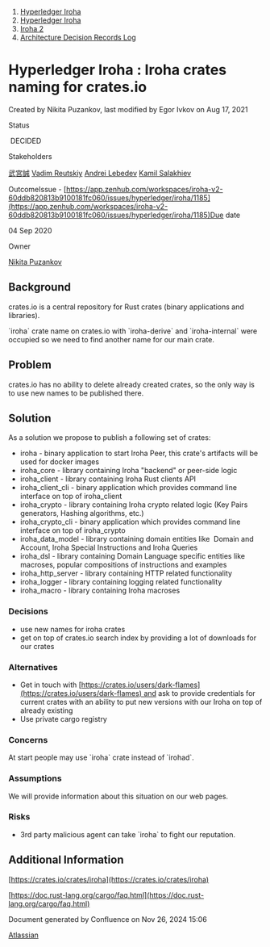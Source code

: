 1. [Hyperledger Iroha](index.html)
2. [Hyperledger Iroha](Hyperledger-Iroha_20873224.html)
3. [Iroha 2](Iroha-2_21012047.html)
4. [Architecture Decision Records Log](Architecture-Decision-Records-Log_21016003.html)

# Hyperledger Iroha : Iroha crates naming for crates.io

Created by Nikita Puzankov, last modified by Egor Ivkov on Aug 17, 2021

  Status

 DECIDED 

Stakeholders

[武宮誠](https://lf-hyperledger.atlassian.net/wiki/people/557058:12c320e6-5d17-404f-b20e-bfa5721ae960?ref=confluence) [Vadim Reutskiy](https://lf-hyperledger.atlassian.net/wiki/people/5b8d04b72786fb2bf79a7405?ref=confluence) [Andrei Lebedev](https://lf-hyperledger.atlassian.net/wiki/people/557058:c02f1b3d-42e6-4519-ba84-2d0476dccbc9?ref=confluence) [Kamil Salakhiev](https://lf-hyperledger.atlassian.net/wiki/people/557058:07723e0b-a027-4cc4-ad6d-324e41cccb4d?ref=confluence)

OutcomeIssue - [https://app.zenhub.com/workspaces/iroha-v2-60ddb820813b9100181fc060/issues/hyperledger/iroha/1185](https://app.zenhub.com/workspaces/iroha-v2-60ddb820813b9100181fc060/issues/hyperledger/iroha/1185)Due date

04 Sep 2020 

Owner

[Nikita Puzankov](https://lf-hyperledger.atlassian.net/wiki/people/5df113768998970e5b434e0a?ref=confluence)

## Background

crates.io is a central repository for Rust crates (binary applications and libraries).

\`iroha\` crate name on crates.io with \`iroha-derive\` and \`iroha-internal\` were occupied so we need to find another name for our main crate. 

## Problem

crates.io has no ability to delete already created crates, so the only way is to use new names to be published there.

## Solution

As a solution we propose to publish a following set of crates:

- iroha - binary application to start Iroha Peer, this crate's artifacts will be used for docker images
- iroha\_core - library containing Iroha "backend" or peer-side logic
- iroha\_client - library containing Iroha Rust clients API
- iroha\_client\_cli - binary application which provides command line interface on top of iroha\_client
- iroha\_crypto - library containing Iroha crypto related logic (Key Pairs generators, Hashing algorithms, etc.)
- iroha\_crypto\_cli - binary application which provides command line interface on top of iroha\_crypto
- iroha\_data\_model - library containing domain entities like  Domain and Account, Iroha Special Instructions and Iroha Queries
- iroha\_dsl - library containing Domain Language specific entities like macroses, popular compositions of instructions and examples
- iroha\_http\_server - library containing HTTP related functionality
- iroha\_logger - library containing logging related functionality
- iroha\_macro - library containing Iroha macroses

### Decisions

- use new names for iroha crates
- get on top of crates.io search index by providing a lot of downloads for our crates

### Alternatives

- Get in touch with [https://crates.io/users/dark-flames](https://crates.io/users/dark-flames) and ask to provide credentials for current crates with an ability to put new versions with our Iroha on top of already existing
- Use private cargo registry

### Concerns

At start people may use \`iroha\` crate instead of \`irohad\`.

### Assumptions

We will provide information about this situation on our web pages.

### Risks

- 3rd party malicious agent can take \`iroha\` to fight our reputation.

## Additional Information

[https://crates.io/crates/iroha](https://crates.io/crates/iroha)

[https://doc.rust-lang.org/cargo/faq.html](https://doc.rust-lang.org/cargo/faq.html)

Document generated by Confluence on Nov 26, 2024 15:06

[Atlassian](http://www.atlassian.com/)
